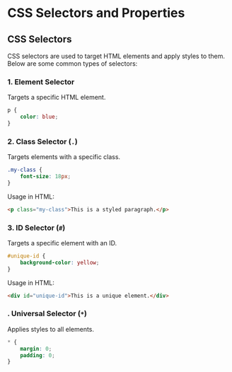 # CSS Selectors and Properties

## CSS Selectors
CSS selectors are used to target HTML elements and apply styles to them. Below are some common types of selectors:



### 1. Element Selector
Targets a specific HTML element.
```css
p {
    color: blue;
}
```

### 2. Class Selector (`.`)
Targets elements with a specific class.
```css
.my-class {
    font-size: 18px;
}
```
Usage in HTML:
```html
<p class="my-class">This is a styled paragraph.</p>
```

### 3. ID Selector (`#`)
Targets a specific element with an ID.
```css
#unique-id {
    background-color: yellow;
}
```
Usage in HTML:
```html
<div id="unique-id">This is a unique element.</div>
```


  ### . Universal Selector (`*`)
Applies styles to all elements.
```css
* {
    margin: 0;
    padding: 0;
}
```
